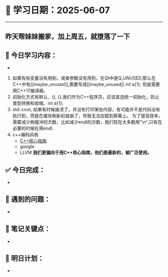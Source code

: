 # 📅 学习日期：2025-06-07

---
昨天帮妹妹搬家，加上周五，就堕落了一下
---

## 📌 今日学习内容：
- 

1. 如果有些变量没有用到，或者参数没有用到，在Qt中是Q_UNUSED,那么在C++中有[[maybe_unused]],需要写成[[maybe_unused]] int a{1};
    但是需要用C++17编译器。
2. 初始化方式有默认、(), {},我们作为C++程序员，应该首选统一初始化，防止类型转换和收缩。int a{1};
3. std::cout, 如果有时候崩溃了，并没有打印某些内容，有可能并不是代码没有执行到，而是在缓存刷新前就崩了，导致无法加载到屏幕上。
    为了提高效率，需要减少刷缓冲的次数，比如减少endl的次数，我们现在大多数用"\n",只有在必要的时候在用endl.
4. c++编码风格
    - [C++核心指南](https://isocpp.github.io/CppCoreGuidelines/CppCoreGuidelines#S-interfaces)
    - google
    - LLVM
    **我们更偏向于用C++核心指南，他们是最新的，被广泛使用。**



## ✅ 今日完成：
- 

## 🤔 遇到的问题：
- 

## 📓 笔记关键点：
- 

## 🚀 明日计划：
- 
